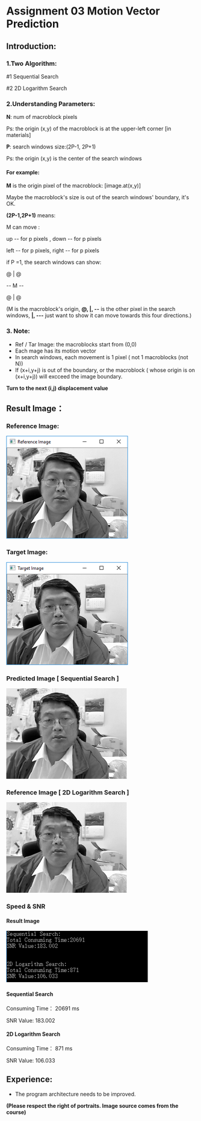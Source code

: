 # Assignment 03 Motion Vector Prediction
## Introduction:
### 1.Two Algorithm:
#1 Sequential Search

#2 2D Logarithm Search

### 2.Understanding Parameters:

**N**: num of macroblock pixels

Ps: the origin (x,y) of the macroblock is at the upper-left corner [in materials]

**P**: search windows size:(2P-1, 2P+1)

Ps: the origin (x,y) is the center of the search windows


#### For example:
**M** is the origin pixel of the macroblock: [image.at(x,y)]

Maybe the macroblock's size is out of the search windows' boundary, it's OK.

**(2P-1,2P+1)** means:

M can move :  

up -- for p pixels , down -- for p pixels 

left -- for p pixels, right -- for p pixels

if P =1, the search windows can show:

@   |   @

--  M   --

@   |   @

(M is the macroblock's origin,  **@, |, --** is the other pixel in the search windows, **|, ---** just want to show it can move towards this four directions.)

### 3. Note:
+ Ref / Tar Image: the macroblocks start from (0,0)
+ Each mage has its motion vector
+ In search windows, each movement is 1 pixel ( not 1 macroblocks (not N))
+ If (x+i,y+j) is out of the boundary, or the macroblock ( whose origin is on (x+i,y+j)) will excceed the image boundary.

**Turn to the next (i,j) displacement value** 

## Result Image：
### Reference Image:
![Reference Image](https://github.com/WinterPu/Exercise/blob/master/Multimedia%20Assignments/Assignment%2003%20-%20MotionVectorPrediction/--%20Result%20Images%20--/Reference%20Image.png?raw=true)
### Target Image:
![Target Image](https://github.com/WinterPu/Exercise/blob/master/Multimedia%20Assignments/Assignment%2003%20-%20MotionVectorPrediction/--%20Result%20Images%20--/Target%20Image.png?raw=true)
### Predicted Image [ Sequential Search ]
![Sequential Search](https://github.com/WinterPu/Exercise/blob/master/Multimedia%20Assignments/Assignment%2003%20-%20MotionVectorPrediction/--%20Result%20Images%20--/Sequential%20Search%20Image.png?raw=true)
### Reference Image [ 2D Logarithm Search ]
![2D Logarithm Search Image](https://github.com/WinterPu/Exercise/blob/master/Multimedia%20Assignments/Assignment%2003%20-%20MotionVectorPrediction/--%20Result%20Images%20--/2D%20Logarithm%20Search%20Image.png?raw=true)

### Speed & SNR
#### Result Image
![Evaluation](https://github.com/WinterPu/Exercise/blob/master/Multimedia%20Assignments/Assignment%2003%20-%20MotionVectorPrediction/--%20Result%20Images%20--/Evaluation.png?raw=true)

#### Sequential Search
Consuming Time： 20691 ms

SNR Value: 183.002
#### 2D Logarithm Search
Consuming Time： 871 ms

SNR Value: 106.033

## Experience:
+ The program architecture needs to be improved.

**(Please respect the right of portraits. Image source comes from the course)**
